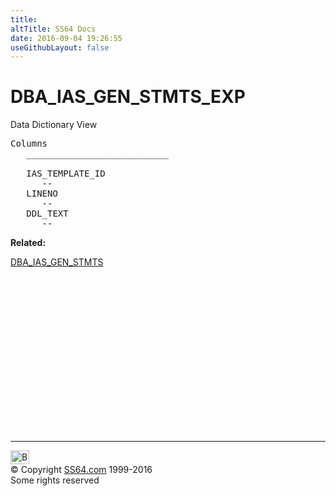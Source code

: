 ```yaml
---
title:
altTitle: SS64 Docs
date: 2016-09-04 19:26:55
useGithubLayout: false
---
```

<!-- #BeginLibraryItem "/Library/head_orad.lbi" --><!-- #EndLibraryItem --><h1>DBA_IAS_GEN_STMTS_EXP </h1><p> Data Dictionary View </p> 
 
<pre>Columns
   ___________________________
 
   IAS_TEMPLATE_ID
      --
   LINENO
      --
   DDL_TEXT
      --</pre>
<p><b>Related:</b></p>
<p><a href="DBA_IAS_GEN_STMTS.html">DBA_IAS_GEN_STMTS</a></p><!-- #BeginLibraryItem "/Library/foot_orad.lbi" --><p>
<!-- oracle-footer -->
<ins class="adsbygoogle" style="display:inline-block;width:300px;height:250px" data-ad-client="ca-pub-6140977852749469" data-ad-slot="4275490898"></ins>
<script>
(adsbygoogle = window.adsbygoogle || []).push({});
</script></p>
<hr>
<div id="bl" class="footer"><a href="DBA_IAS_GEN_STMTS_EXP.html#"><img src="../images/top.png" width="30" height="22" alt="Back to the Top"></a></div>
<div id="br" class="footer, tagline">© Copyright <a href="../index.html">SS64.com</a> 1999-2016<br>
Some rights reserved</div>
<!-- #EndLibraryItem -->

